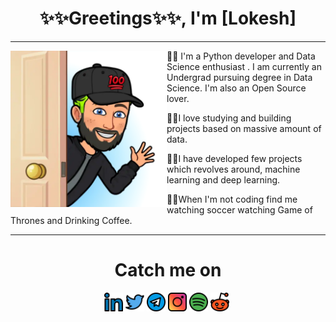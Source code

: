 <div align = "center">
<h1> ✨✨Greetings✨✨, I'm [Lokesh] </h1> <hr>
<img src = "./media/behind_dorr.png" width = 250 align = 'left'>
</div>

🖖🏾 I'm a Python developer and Data Science enthusiast . I am currently an Undergrad pursuing degree in Data Science. I'm also an Open Source lover. 

🖖🏾I love studying and building projects based on massive amount of data.

🖖🏾I have developed few projects which revolves around, machine learning and deep  learning.

🖖🏾When I'm not coding find me watching soccer watching Game of Thrones and Drinking Coffee.

<hr>
<div>
<h1 align = 'center'> Catch me on </h1>
</div>

<div>
<p align='center'>
<a href="https://www.linkedin.com/in/lokeshwar-lakhi-74a057202//"><img height="30" src="./media/linkedin.png"></a>    
<a href="https://twitter.com/lokeshwar_Lakhi"><img height="30" src="./media/twitter_.png"></a>      
<a href="https://t.me/david127001"><img height="30" src="./media/telegram.png"></a>      
<a href="https://www.instagram.com/lokeshlakhii/"><img height="30" src="./media/instagram.png"></a>     
<a href="https://open.spotify.com/user/ql0zx5m1c6kyjla2omti7h2uf"><img height="30" src="./media/spotify.png"></a>     
<a href="https://www.reddit.com/u/lokeshwarlakhi?utm_medium=android_app&utm_source=share"><img height="30" src="./media/reddit.png"></a>     
<a href="mailto:lokeshwarlakhi@gmail.com"><img height="30" scr="./media/gmail.jpg"></a> 
 </p>
</div>
